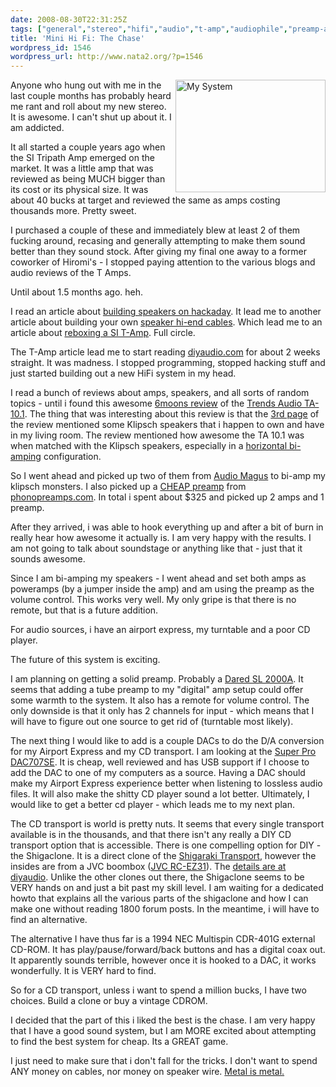 ```yaml
---
date: 2008-08-30T22:31:25Z
tags: ["general","stereo","hifi","audio","t-amp","audiophile","preamp-amp"]
title: 'Mini Hi Fi: The Chase'
wordpress_id: 1546
wordpress_url: http://www.nata2.org/?p=1546
---
```


<a title="2008-08-27 00:32:37 -0500 by nata2, on Flickr" href="http://www.flickr.com/photos/natatwo/2802479942/"><img class="alignright" src="http://farm4.static.flickr.com/3048/2802479942_2895dcc1d2_m.jpg" alt="My System" width="240" height="180" align="right" /></a> Anyone who hung out with me in the last couple months has probably heard me rant and roll about my new stereo. It is awesome. I can't shut up about it. I am addicted.

It all started a couple years ago when the SI Tripath Amp emerged on the market. It was a little amp that was reviewed as being MUCH bigger than its cost or its physical size. It was about 40 bucks at target and reviewed the same as amps costing thousands more. Pretty sweet.

I purchased a couple of these and immediately blew at least 2 of them fucking around, recasing and generally attempting to make them sound better than they sound stock. After giving my final one away to a former coworker of Hiromi's - I stopped paying attention to the various blogs and audio reviews of the T Amps.

Until about 1.5 months ago. heh.

I read an article about <a href="http://www.hackaday.com/2008/07/27/build-your-own-speakers/">building speakers on hackaday</a>. It lead me to another article about building your own <a href="http://www.hackaday.com/2005/05/26/cat-5-speaker-cables/">speaker hi-end cables</a>. Which lead me to an article about <a href="http://www.tnt-audio.com/clinica/t-amp_tweaks_e.html">reboxing a SI T-Amp</a>. Full circle.

The T-Amp article lead me to start reading <a href="http://diyaudio.com/">diyaudio.com</a> for about 2 weeks straight. It was madness. I stopped programming, stopped hacking stuff and just started building out a new HiFi system in my head.

I read a bunch of reviews about amps, speakers, and all sorts of random topics - until i found this awesome <a href="http://6moons.com/audioreviews/trends/ta10.html">6moons review</a> of the <a href="http://www.trendsaudio.com/EN/Product/TA-10_desc.htm">Trends Audio TA-10.1</a>. The thing that was interesting about this review is that the <a href="http://6moons.com/audioreviews/trends/ta10_3.html">3rd page</a> of the review mentioned some Klipsch speakers that i happen to own and have in my living room. The review mentioned how awesome the TA 10.1 was when matched with the Klipsch speakers, especially in a <a href="http://www.canuckaudiomart.com/forum/viewtopic.php?t=7335">horizontal bi-amping</a> configuration.

So I went ahead and picked up two of them from <a href="http://www.audio-magus.com/">Audio Magus</a> to bi-amp my klipsch monsters. I also picked up a <a href="http://www.phonopreamps.com/tc754pp.html">CHEAP preamp</a> from <a href="http://www.phonopreamps.com/">phonopreamps.com</a>. In total i spent about $325 and picked up 2 amps and 1 preamp.

After they arrived, i was able to hook everything up and after a bit of burn in really hear how awesome it actually is. I am very happy with the results. I am not going to talk about soundstage or anything like that - just that it sounds awesome.

Since I am bi-amping my speakers - I went ahead and set both amps as poweramps (by a jumper inside the amp) and am using the preamp as the volume control. This works very well. My only gripe is that there is no remote, but that is a future addition.

For audio sources, i have an airport express, my turntable and a poor CD player.

The future of this system is exciting.

I am planning on getting a solid preamp. Probably a <a href="http://www.dared.gr/display.php?lang=EN&amp;model=SL-2000A">Dared SL 2000A</a>. It seems that adding a tube preamp to my "digital" amp setup could offer some warmth to the system. It also has a remote for volume control. The only downside is that it only has 2 channels for input - which means that I will have to figure out one source to get rid of (turntable most likely).

The next thing I would like to add is a couple DACs to do the D/A conversion for my Airport Express and my CD transport. I am looking at the <a href="http://www.audio-magus.com/Super_Pro_DAC707SE_USB_p/dac707usb.htm">Super Pro DAC707SE</a>. It is cheap, well reviewed and has USB support if I choose to add the DAC to one of my computers as a source. Having a DAC should make my Airport Express experience better when listening to lossless audio files. It will also make the shitty CD player sound a lot better. Ultimately, I would like to get a better cd player - which leads me to my next plan.

The CD transport is world is pretty nuts. It seems that every single transport available is in the thousands, and that there isn't any really a DIY CD transport option that is accessible. There is one compelling option for DIY - the Shigaclone. It is a direct clone of the <a href="http://www.sakurasystems.com/products/shigacd.html">Shigaraki Transport</a>, however the insides are from a JVC boombox (<span class="nf"><a href="http://www.amazon.com/JVC-RC-EZ31-Portable-Boombox-Cassette/dp/B000FD2AG4">JVC RC-EZ31</a>)</span>. The <a href="http://www.diyaudio.com/forums/showthread.php?threadid=120229">details are at diyaudio</a>. Unlike the other clones out there, the Shigaclone seems to be VERY hands on and just a bit past my skill level. I am waiting for a dedicated howto that explains all the various parts of the shigaclone and how I can make one without reading 1800 forum posts. In the meantime, i will have to find an alternative.

The alternative I have thus far is a 1994 NEC Multispin CDR-401G external CD-ROM. It has play/pause/forward/back buttons and has a digital coax out. It apparently sounds terrible, however once it is hooked to a DAC, it works wonderfully. It is VERY hard to find.

So for a CD transport, unless i want to spend a million bucks, I have two choices. Build a clone or buy a vintage CDROM.

I decided that the part of this i liked the best is the chase. I am very happy that I have a good sound system, but I am MORE excited about attempting to find the best system for cheap. Its a GREAT game.

I just need to make sure that i don't fall for the tricks. I don't want to spend ANY money on cables, nor money on speaker wire. <a href="http://www.engadget.com/2008/03/03/audiophiles-cant-tell-the-difference-between-monster-cable-and/4">Metal is metal.</a>
